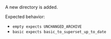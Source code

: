A new directory is added.

Expected behavior:
 * `empty expects UNCHANGED_ARCHIVE`
 * `basic expects basic_to_superset_up_to_date`